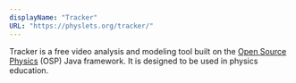 ```yaml
---
displayName: "Tracker"
URL: "https://physlets.org/tracker/"
---
```


Tracker is a free video analysis and modeling tool built on the [Open Source Physics](http://www.opensourcephysics.org/) (OSP) Java framework. It is designed to be used in physics education.
